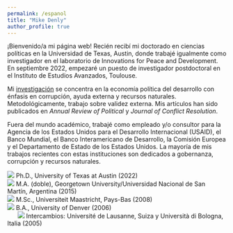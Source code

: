 ```yaml
---
permalink: /espanol
title: "Mike Denly"
author_profile: true
---
```


¡Bienvenido/a mi página web! Recién recibí mi doctorado en ciencias políticas en la Universidad de Texas, Austin, donde trabajé igualmente como investigador en el laboratorio de Innovations for Peace and Development. En septiembre 2022, empezaré un puesto de investigador postdoctoral en el Instituto de Estudios Avanzados, Toulouse.

Mi [investigación](https://mikedenly.com/research/) se concentra en la economía política del desarrollo con énfasis en corrupción, ayuda externa y recursos naturales. Metodológicamente, trabajo sobre validez externa. Mis artículos han sido publicados en *Annual Review of Political* y *Journal of Conflict Resolution*.

Fuera del mundo académico, trabajé como empleado y/o consultor para la Agencia de los Estados Unidos para el Desarrollo Internacional (USAID), el Banco Mundial, el Banco Interamericano de Desarrollo, la Comisión Europea y el Departamento de Estado de los Estados Unidos. La mayoría de mis trabajos recientes con estas instituciones son dedicados a gobernanza, corrupción y recursos naturales. 
   

![](/images/gradhatpng.png) Ph.D., University of Texas at Austin (2022)
<br>![](/images/gradhatpng.png) M.A. (doble), Georgetown University/Universidad Nacional de San Martín, Argentina (2015)
<br>![](/images/gradhatpng.png) M.Sc., Universiteit Maastricht, Pays-Bas (2008)
<br>![](/images/gradhatpng.png) B.A., University of Denver (2006) 
<br> &nbsp; &nbsp; &nbsp; ![](/images/bullet.png) Intercambios: Université de Lausanne, Suiza y Università di Bologna, Italia (2005)
